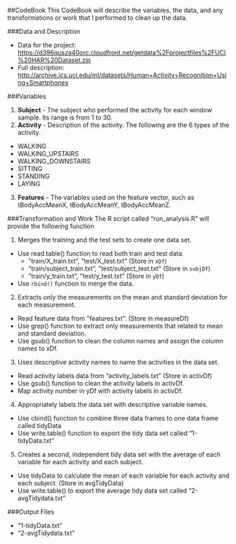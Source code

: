 ##CodeBook
This CodeBook will describe the variables, the data, and any transformations or work that I performed to clean up the data.

###Data and Description
* Data for the project: https://d396qusza40orc.cloudfront.net/getdata%2Fprojectfiles%2FUCI%20HAR%20Dataset.zip 
* Full description: http://archive.ics.uci.edu/ml/datasets/Human+Activity+Recognition+Using+Smartphones

###Variables
1. **Subject** - The subject who performed the activity for each window sample. Its range is from 1 to 30. 
2. **Activity** - Description of the activity. The following are the 6 types of the activity.
  * WALKING
  * WALKING_UPSTAIRS
  * WALKING_DOWNSTAIRS
  * SITTING
  * STANDING
  * LAYING
3. **Features** - The variables used on the feature vector, such as tBodyAccMeanX, tBodyAccMeanY, tBodyAccMeanZ.

###Transformation and Work
The R script called “run_analysis.R” will provide the following function

1. Merges the training and the test sets to create one data set.
  * Use read.table() function to read both train and test data.
    * ”train/X_train.txt”, "test/X_test.txt" (Store in `xDf`)
    * ”train/subject_train.txt”, "test/subject_test.txt" (Store in `subjDf`)
    * ”train/y_train.txt”, "test/y_test.txt" (Store in `yDf`)
  * Use `rbind()` function to merge the data.
2. Extracts only the measurements on the mean and standard deviation for each measurement.
  * Read feature data from "features.txt”. (Store in measureDf)
  * Use grep() function to extract only measurements that related to mean and standard deviation.
  * Use gsub() function to clean the column names and assign the column names to xDf.
3. Uses descriptive activity names to name the activities in the data set.
  * Read activity labels data from “activity_labels.txt” (Store in activDf)
  * Use gsub() function to clean the activity labels in activDf.
  * Map activity number in yDf with activity labels in activDf.
4. Appropriately labels the data set with descriptive variable names.
  * Use cbind() function to combine three data frames to one data frame called tidyData
  * Use write.table() function to export the tidy data set called “1-tidyData.txt”
5. Creates a second, independent tidy data set with the average of each variable for each activity and each subject.
  * Use tidyData  to calculate the mean of each variable for each activity and each subject. (Store in avgTidyData)
  * Use write.table() to export the average tidy data set called “2-avgTidydata.txt”

###Output Files
* “1-tidyData.txt”
* “2-avgTidydata.txt”



